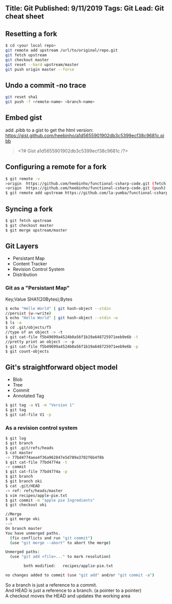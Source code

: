 Title: Git
Published: 9/11/2019
Tags: Git
Lead: Git cheat sheet
---

## Resetting a fork

```bash
$ cd <your local repo>
git remote add upstream /url/to/original/repo.git
git fetch upstream
git checkout master
git reset --hard upstream/master  
git push origin master --force
```

## Undo a commit -no trace
```bash
git reset sha1
git push -f <remote-name> <branch-name>
```


## Embed gist

add .pibb to a gist to get the html version: https://gist.github.com/heebinho/a1d5655901902db3c5399ecf38c9681c.pibb

> \<?# Gist a1d5655901902db3c5399ecf38c9681c /?>

<?# Gist a1d5655901902db3c5399ecf38c9681c /?>


## Configuring a remote for a fork

```bash
$ git remote -v
>origin  https://github.com/heebinho/functional-csharp-code.git (fetch)
>origin  https://github.com/heebinho/functional-csharp-code.git (push)
$ git remote add upstream https://github.com/la-yumba/functional-csharp-code.git
```

## Syncing a fork

```bash
$ git fetch upstream
$ git checkout master
$ git merge upstream/master
```

## Git Layers
* Persistant Map
* Content Tracker
* Revision Control System
* Distribution

### Git as a "Persistant Map"
Key;Value
SHA1(20Bytes);Bytes


```bash
$ echo "Hello World" | git hash-object --stdin
//persist (w->write)
$ echo "Hello World" | git hash-object --stdin -w
$ ls -a
$ cd .git/objects/f5
//type of an object -> -t
$ git cat-file f5b49699a4524b0a56f1b19a648725971eeb9e6b -t
//pretty print an object -> -p
$ git cat-file f5b49699a4524b0a56f1b19a648725971eeb9e6b -p
$ git count-objects
```


## Git's straightforward object model
* Blob
* Tree
* Commit
* Annotated Tag

```bash
$ git tag -a V1 -m "Version 1"
$ git tag
$ git cat-file V1 -p
```


### As a revision control system
```bash
$ git log
$ git branch
$ git .git/refs/heads
$ cat master
-> 77bd4774aea4f36a962847e5d789a3702f6b4f8b
$ git cat-file 77bd4774a -t
-> commit
$ git cat-file 77bd4774a -p
$ git branch 
$ git branch oki
$ cat .git/HEAD
-> ref: refs/heads/master
$ vim recipes/apple-pie.txt
$ git commit -m "apple pie Ingredients"
$ git checkout oki

//Merge
$ git merge oki
-->
On branch master
You have unmerged paths.
  (fix conflicts and run "git commit")
  (use "git merge --abort" to abort the merge)

Unmerged paths:
  (use "git add <file>..." to mark resolution)

        both modified:   recipes/applie-pie.txt

no changes added to commit (use "git add" and/or "git commit -a")
```
So a branch is just a reference to a commit.  
And HEAD is just a reference to a branch. (a pointer to a pointer)  
A checkout moves the HEAD and updates the working area
